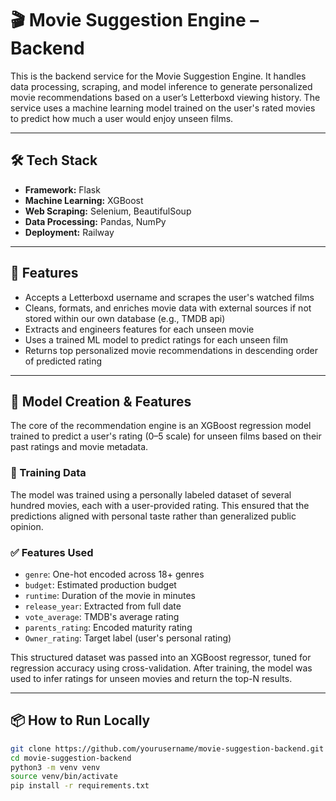 # 🎬 Movie Suggestion Engine – Backend

This is the backend service for the Movie Suggestion Engine. It handles data processing, scraping, and model inference to generate personalized movie recommendations based on a user’s Letterboxd viewing history. The service uses a machine learning model trained on the user's rated movies to predict how much a user would enjoy unseen films.

---

## 🛠 Tech Stack

- **Framework:** Flask  
- **Machine Learning:** XGBoost  
- **Web Scraping:** Selenium, BeautifulSoup  
- **Data Processing:** Pandas, NumPy  
- **Deployment:** Railway  

---

## 🚀 Features

- Accepts a Letterboxd username and scrapes the user's watched films
- Cleans, formats, and enriches movie data with external sources if not stored within our own database (e.g., TMDB api)
- Extracts and engineers features for each unseen movie
- Uses a trained ML model to predict ratings for each unseen film
- Returns top personalized movie recommendations in descending order of predicted rating

---

## 🧠 Model Creation & Features

The core of the recommendation engine is an XGBoost regression model trained to predict a user's rating (0–5 scale) for unseen films based on their past ratings and movie metadata.

### 🎯 Training Data

The model was trained using a personally labeled dataset of several hundred movies, each with a user-provided rating. This ensured that the predictions aligned with personal taste rather than generalized public opinion.

### ✅ Features Used

- `genre`: One-hot encoded across 18+ genres
- `budget`: Estimated production budget
- `runtime`: Duration of the movie in minutes
- `release_year`: Extracted from full date
- `vote_average`: TMDB's average rating
- `parents_rating`: Encoded maturity rating
- `Owner_rating`: Target label (user's personal rating)


This structured dataset was passed into an XGBoost regressor, tuned for regression accuracy using cross-validation. After training, the model was used to infer ratings for unseen movies and return the top-N results.

---

## 📦 How to Run Locally

```bash
git clone https://github.com/yourusername/movie-suggestion-backend.git
cd movie-suggestion-backend
python3 -m venv venv
source venv/bin/activate
pip install -r requirements.txt
